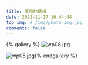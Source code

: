 ```yaml
---
title: 美丽的壁纸
date: 2022-11-17 16:44:44
top_img: # /img/photo_img.jpg
comments: false
---
```


{% gallery %}
![wp08.jpg](https://s2.loli.net/2022/11/17/W8eGPEQT2tiBkMu.jpg)

![wp05.jpg](https://s2.loli.net/2022/11/17/rWBzgbF4GnUeC1i.jpg){% endgallery %}